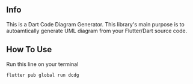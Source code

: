 <!-- 
This README describes the package. If you publish this package to pub.dev,
this README's contents appear on the landing page for your package.

For information about how to write a good package README, see the guide for
[writing package pages](https://dart.dev/guides/libraries/writing-package-pages). 

For general information about developing packages, see the Dart guide for
[creating packages](https://dart.dev/guides/libraries/create-library-packages)
and the Flutter guide for
[developing packages and plugins](https://flutter.dev/developing-packages). 
-->
## Info

This is a Dart Code Diagram Generator. This library's main purpose is to autoamtically generate UML diagram from your Flutter/Dart source code.

## How To Use

Run this line on your terminal 

``flutter pub global run dcdg``

